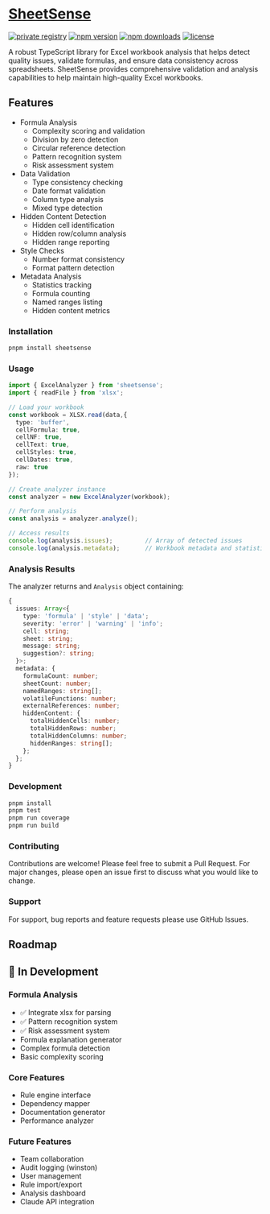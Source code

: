 # [SheetSense](https://ezy.ovh/hyyit)
[![private registry](https://img.shields.io/badge/verdaccio-blue?style=flat-square)](https://vdo.asadk.dev/-/web/detail/sheetsense)
[![npm version](https://img.shields.io/npm/v/sheetsense.svg?style=flat-square)](https://www.npmjs.com/package/sheetsense)
[![npm downloads](https://img.shields.io/npm/dm/sheetsense.svg?style=flat-square)](https://www.npmjs.com/package/sheetsense)
[![license](https://img.shields.io/npm/l/sheetsense.svg?style=flat-square)](https://github.com/asadbek064/sheetsense/blob/main/LICENSE)


A robust TypeScript library for Excel workbook analysis that helps detect quality issues, validate formulas, and ensure data consistency across spreadsheets. SheetSense provides comprehensive validation and analysis capabilities to help maintain high-quality Excel workbooks.

## Features

- Formula Analysis
  - Complexity scoring and validation
  - Division by zero detection
  - Circular reference detection
  - Pattern recognition system
  - Risk assessment system
- Data Validation
  - Type consistency checking
  - Date format validation
  - Column type analysis
  - Mixed type detection
- Hidden Content Detection
  - Hidden cell identification
  - Hidden row/column analysis
  - Hidden range reporting
- Style Checks
  - Number format consistency
  - Format pattern detection
- Metadata Analysis
  - Statistics tracking
  - Formula counting
  - Named ranges listing
  - Hidden content metrics

### Installation
```bash
pnpm install sheetsense
```

### Usage
```ts
import { ExcelAnalyzer } from 'sheetsense';
import { readFile } from 'xlsx';

// Load your workbook
const workbook = XLSX.read(data,{
  type: 'buffer',
  cellFormula: true,
  cellNF: true,
  cellText: true,
  cellStyles: true,
  cellDates: true,
  raw: true
});

// Create analyzer instance
const analyzer = new ExcelAnalyzer(workbook);

// Perform analysis
const analysis = analyzer.analyze();

// Access results
console.log(analysis.issues);         // Array of detected issues
console.log(analysis.metadata);       // Workbook metadata and statistics
```

### Analysis Results
The analyzer returns and `Analysis` object containing:
```ts
{
  issues: Array<{
    type: 'formula' | 'style' | 'data';
    severity: 'error' | 'warning' | 'info';
    cell: string;
    sheet: string;
    message: string;
    suggestion?: string;
  }>;
  metadata: {
    formulaCount: number;
    sheetCount: number;
    namedRanges: string[];
    volatileFunctions: number;
    externalReferences: number;
    hiddenContent: {
      totalHiddenCells: number;
      totalHiddenRows: number;
      totalHiddenColumns: number;
      hiddenRanges: string[];
    };
  };
}
```

### Development
```bash
pnpm install
pnpm test
pnpm run coverage
pnpm run build
```

### Contributing
Contributions are welcome! Please feel free to submit a Pull Request. For major changes, please open an issue first to discuss what you would like to change.

### Support
For support, bug reports and feature requests please use GitHub Issues.

## Roadmap
## 🚧 In Development
### Formula Analysis

- ✅ Integrate xlsx for parsing
- ✅ Pattern recognition system
- ✅ Risk assessment system
-    Formula explanation generator
-    Complex formula detection 
-    Basic complexity scoring

### Core Features

- Rule engine interface
- Dependency mapper
- Documentation generator
- Performance analyzer

### Future Features

- Team collaboration
- Audit logging (winston)
- User management
- Rule import/export
- Analysis dashboard
- Claude API integration

